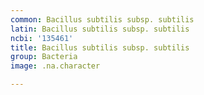 ```yaml
---
common: Bacillus subtilis subsp. subtilis
latin: Bacillus subtilis subsp. subtilis
ncbi: '135461'
title: Bacillus subtilis subsp. subtilis
group: Bacteria
image: .na.character

---
```

